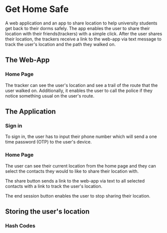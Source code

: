 # Get Home Safe

A web application and an app to share location to help university students get back to their dorms safely. The app enables the user to share their location with their friends(trackers) with a simple click. After the user shares their location, the trackers receive a link to the web-app via text message to track the user's location and the path they walked on. 

## The Web-App

### Home Page

The tracker can see the user's location and see a trail of the route that the user walked on.
Additionally, it enables the user to call the police if they notice something usual on the user's route.


## The Application

### Sign in

To sign in, the user has to input their phone number which will send a one time password (OTP) to the user's device.

### Home Page

The user can see their current location from the home page and they can select the contacts they would to like to share their location with.

The share button sends a link to the web-app via text to all selected contacts with a link to track the user's location.

The end session button enables the user to stop sharing their location.

## Storing the user's location

### Hash Codes
